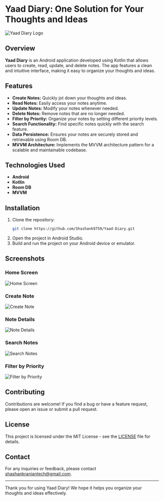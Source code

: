 # Yaad Diary: One Solution for Your Thoughts and Ideas

![Yaad Diary Logo]([path/to/logo.png](https://github.com/Shashank9759/Yaad-Diary/blob/master/app/src/main/res/drawable/logo.png))

## Overview

**Yaad Diary** is an Android application developed using Kotlin that allows users to create, read, update, and delete notes. The app features a clean and intuitive interface, making it easy to organize your thoughts and ideas.

## Features

- **Create Notes:** Quickly jot down your thoughts and ideas.
- **Read Notes:** Easily access your notes anytime.
- **Update Notes:** Modify your notes whenever needed.
- **Delete Notes:** Remove notes that are no longer needed.
- **Filter by Priority:** Organize your notes by setting different priority levels.
- **Search Functionality:** Find specific notes quickly with the search feature.
- **Data Persistence:** Ensures your notes are securely stored and retrievable using Room DB.
- **MVVM Architecture:** Implements the MVVM architecture pattern for a scalable and maintainable codebase.

## Technologies Used

- **Android**
- **Kotlin**
- **Room DB**
- **MVVM**

## Installation

1. Clone the repository:
    ```bash
    git clone https://github.com/Shashank9759/Yaad-Diary.git
    ```
2. Open the project in Android Studio.
3. Build and run the project on your Android device or emulator.

## Screenshots

### Home Screen
![Home Screen](path/to/home_screen.png)

### Create Note
![Create Note](path/to/create_note.png)

### Note Details
![Note Details](path/to/note_details.png)

### Search Notes
![Search Notes](path/to/search_notes.png)

### Filter by Priority
![Filter by Priority](path/to/filter_priority.png)

## Contributing

Contributions are welcome! If you find a bug or have a feature request, please open an issue or submit a pull request.

## License

This project is licensed under the MIT License - see the [LICENSE](LICENSE) file for details.

## Contact

For any inquiries or feedback, please contact [shashankranjantech@gmail.com](mailto:shashankranjantech@gmail.com).

---

Thank you for using Yaad Diary! We hope it helps you organize your thoughts and ideas effectively.
